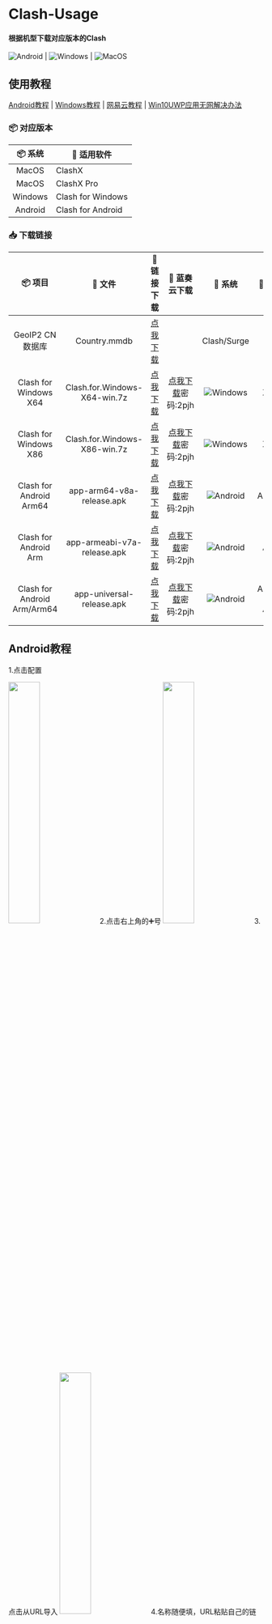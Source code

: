 # Clash-Usage
#### 根据机型下载对应版本的Clash

![Android](https://img.shields.io/badge/-Android-3DDC84?style=for-the-badge&logo=Android&logoColor=222222) | ![Windows](https://img.shields.io/badge/-Windows-0078D6?style=for-the-badge&logo=Windows&logoColor=ffffff) | ![MacOS](https://img.shields.io/badge/-MacOS-666666?style=for-the-badge&logo=macos&logoColor=ffffff)


## 使用教程

[Android教程](./README.md#android教程) | [Windows教程](./README.md#windows教程) | [网易云教程](./README.md#网易云教程) | [Win10UWP应用无网解决办法](./README.md#win10-uwp应用无网解决办法)


### 📦 对应版本
| 📦 系统 | 🔧 适用软件
|  :--:  | ---- |
| MacOS | ClashX |
| MacOS | ClashX Pro |
| Windows | Clash for Windows |
| Android | Clash for Android |


### 📥 下载链接
| 📦 项目 | 📃 文件 | 🚀 链接下载 | 🚀 蓝奏云下载 | 🔧 系统 | 🔧 架构
|  :--:  |  :--:  |     :--:     |     :---:     | :-----: | :-----: |
| GeoIP2 CN 数据库 | Country.mmdb | [点我下载](https://cdn.jsdelivr.net/gh/Hackl0us/GeoIP2-CN@release/Country.mmdb) | | Clash/Surge |
| Clash for Windows X64 | Clash.for.Windows-X64-win.7z | [点我下载](https://raw.staticdn.net/LittleRey/Clash-Usage/main/Windows/Clash.for.Windows-X64-win.7z) | [点我下载](https://stormsword.lanzoui.com/b055iq2ah)密码:2pjh | ![Windows](https://img.shields.io/badge/-Windows-0078D6?style=for-square&logo=Windows&logoColor=ffffff) | X64 | 
| Clash for Windows X86 | Clash.for.Windows-X86-win.7z | [点我下载](https://raw.staticdn.net/LittleRey/Clash-Usage/main/Windows/Clash.for.Windows-X86-win.7z) | [点我下载](https://stormsword.lanzoui.com/b055iq2ah)密码:2pjh | ![Windows](https://img.shields.io/badge/-Windows-0078D6?style=for-square&logo=Windows&logoColor=ffffff) | X86 | 
| Clash for Android Arm64 | app-arm64-v8a-release.apk | [点我下载](https://raw.staticdn.net/LittleRey/Clash-Usage/main/Android/app-arm64-v8a-release.apk) | [点我下载](https://stormsword.lanzoui.com/b055iq2ah)密码:2pjh | ![Android](https://img.shields.io/badge/-Android-3DDC84?style=for-square&logo=Android&logoColor=222222) | Arm64 | 
| Clash for Android Arm | app-armeabi-v7a-release.apk | [点我下载](https://raw.staticdn.net/LittleRey/Clash-Usage/main/Android/app-armeabi-v7a-release.apk) | [点我下载](https://stormsword.lanzoui.com/b055iq2ah)密码:2pjh | ![Android](https://img.shields.io/badge/-Android-3DDC84?style=for-square&logo=Android&logoColor=222222) | Arm | 
| Clash for Android Arm/Arm64 | app-universal-release.apk | [点我下载](https://raw.staticdn.net/LittleRey/Clash-Usage/main/Android/app-universal-release.apk) | [点我下载](https://stormsword.lanzoui.com/b055iq2ah)密码:2pjh | ![Android](https://img.shields.io/badge/-Android-3DDC84?style=for-square&logo=Android&logoColor=222222) | Arm64 <br> / <br> Arm | 
 

## Android教程
1.点击配置

<img src="https://cdn.jsdelivr.net/gh/LittleRey/Clash-Usage/Android/Usage/1.png" width="35%">
2.点击右上角的➕号

<img src="https://cdn.jsdelivr.net/gh/LittleRey/Clash-Usage/Android/Usage/2.png" width="35%">
3.点击从URL导入

<img src="https://cdn.jsdelivr.net/gh/LittleRey/Clash-Usage/Android/Usage/3.png" width="35%">
4.名称随便填，URL粘贴自己的链接，自动更新设置为60，最后点击右上角的保存

<img src="https://cdn.jsdelivr.net/gh/LittleRey/Clash-Usage/Android/Usage/4.png" width="35%">
5.等待十几秒导入进程

<img src="https://cdn.jsdelivr.net/gh/LittleRey/Clash-Usage/Android/Usage/5.png" width="35%">
6.勾选以及导入的配置，点击外部资源

<img src="https://cdn.jsdelivr.net/gh/LittleRey/Clash-Usage/Android/Usage/6.png" width="35%">
7.点击右上角的更新，更新订阅以及规则文件

<img src="https://cdn.jsdelivr.net/gh/LittleRey/Clash-Usage/Android/Usage/7.png" width="35%">
8.返回启动clash，点击代理选择自己所要用的节点

<img src="https://cdn.jsdelivr.net/gh/LittleRey/Clash-Usage/Android/Usage/8.png" width="35%">

## Windows教程

1.粘贴链接，点击下载

<img src="https://cdn.jsdelivr.net/gh/LittleRey/Clash-Usage/Windows/Usage/1.png" width="75%">
2.点击圆圈所示位置

<img src="https://cdn.jsdelivr.net/gh/LittleRey/Clash-Usage/Windows/Usage/2.png" width="75%">
3.将更新间隔默认的0修改为1

<img src="https://cdn.jsdelivr.net/gh/LittleRey/Clash-Usage/Windows/Usage/3.png" width="75%">
4.勾选下载的配置

<img src="https://cdn.jsdelivr.net/gh/LittleRey/Clash-Usage/Windows/Usage/4.png" width="75%">
5.主页勾选系统代理

<img src="https://cdn.jsdelivr.net/gh/LittleRey/Clash-Usage/Windows/Usage/5.png" width="75%">
6.选择提供，并点击全部更新

<img src="https://cdn.jsdelivr.net/gh/LittleRey/Clash-Usage/Windows/Usage/6.png" width="75%">
7.选择自己所需要的节点，自行使用

<img src="https://cdn.jsdelivr.net/gh/LittleRey/Clash-Usage/Windows/Usage/7.png" width="75%">
8.部分节点预览

<img src="https://cdn.jsdelivr.net/gh/LittleRey/Clash-Usage/Windows/Usage/8.png" width="100%">

## 网易云教程

##### Windows网易云
1.打开Clash,找到网易云代理组，选择带有绿色数字的节点

<img src="https://cdn.jsdelivr.net/gh/LittleRey/Clash-Usage/Netease/1.png" width="75%">
2.打开网易云点击设置，点击工具，勾选IE代理，点击确定重启网易云

<img src="https://cdn.jsdelivr.net/gh/LittleRey/Clash-Usage/Netease/2.png" width="75%">
3.打开网易云随便搜个周杰伦的歌听

<img src="https://cdn.jsdelivr.net/gh/LittleRey/Clash-Usage/Netease/3.png" width="75%">

##### Android网易云
1.打开Clash,找到网易云代理组，选择带有延迟的节点，然后打开网易云直接听

<img src="https://cdn.jsdelivr.net/gh/LittleRey/Clash-Usage/Netease/4.png" width="35%">

## Win10 UWP应用无网解决办法

1.打开Clash，点击启动助手

<img src="https://cdn.jsdelivr.net/gh/LittleRey/Clash-Usage/Windows/Usage/9.png" width="75%">
2.点击Exempt All,这个即是勾选所有UWP应用的意思，然后点击Save Changes，关闭窗口

<img src="https://cdn.jsdelivr.net/gh/LittleRey/Clash-Usage/Windows/Usage/10.png" width="75%">

